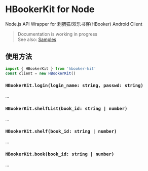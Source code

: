 # HBookerKit for Node

Node.js API Wrapper for 刺猬猫/欢乐书客(HBooker) Android Client

> Documentation is working in progress<br>
> See also: [Samples](./sample/)

## 使用方法

```ts
import { HBookerKit } from 'hbooker-kit'
const client = new HBookerKit()
```

### `HBookerKit.login(login_name: string, passwd: string)`

...

### `HBookerKit.shelfList(book_id: string | number)`

...

### `HBookerKit.shelf(book_id: string | number)`

...

### `HBookerKit.book(book_id: string | number)`

...
